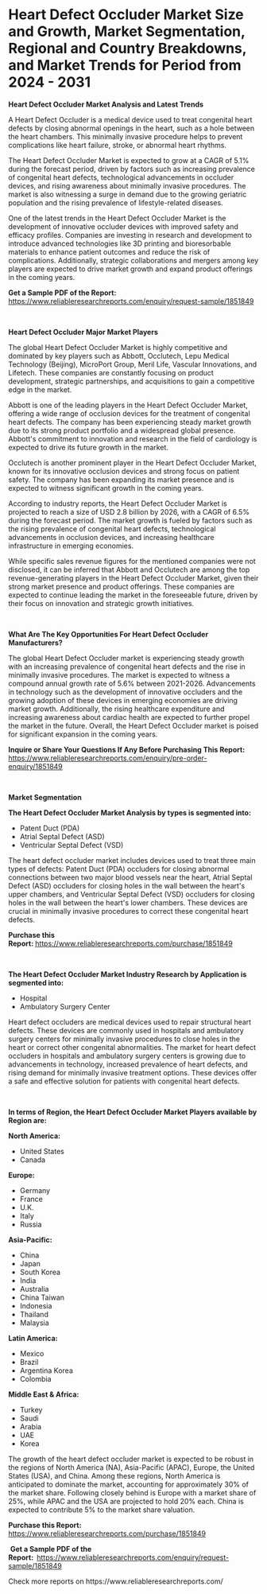 <p><h1>Heart Defect Occluder Market Size and Growth, Market Segmentation, Regional and Country Breakdowns, and Market Trends for Period from 2024 -  2031</h1></p><p><strong>Heart Defect Occluder Market Analysis and Latest Trends</strong></p>
<p><p>A Heart Defect Occluder is a medical device used to treat congenital heart defects by closing abnormal openings in the heart, such as a hole between the heart chambers. This minimally invasive procedure helps to prevent complications like heart failure, stroke, or abnormal heart rhythms.</p><p>The Heart Defect Occluder Market is expected to grow at a CAGR of 5.1% during the forecast period, driven by factors such as increasing prevalence of congenital heart defects, technological advancements in occluder devices, and rising awareness about minimally invasive procedures. The market is also witnessing a surge in demand due to the growing geriatric population and the rising prevalence of lifestyle-related diseases.</p><p>One of the latest trends in the Heart Defect Occluder Market is the development of innovative occluder devices with improved safety and efficacy profiles. Companies are investing in research and development to introduce advanced technologies like 3D printing and bioresorbable materials to enhance patient outcomes and reduce the risk of complications. Additionally, strategic collaborations and mergers among key players are expected to drive market growth and expand product offerings in the coming years.</p></p>
<p><strong>Get a Sample PDF of the Report:&nbsp;</strong> <a href="https://www.reliableresearchreports.com/enquiry/request-sample/1851849">https://www.reliableresearchreports.com/enquiry/request-sample/1851849</a></p>
<p>&nbsp;</p>
<p><strong>Heart Defect Occluder Major Market Players</strong></p>
<p><p>The global Heart Defect Occluder Market is highly competitive and dominated by key players such as Abbott, Occlutech, Lepu Medical Technology (Beijing), MicroPort Group, Meril Life, Vascular Innovations, and Lifetech. These companies are constantly focusing on product development, strategic partnerships, and acquisitions to gain a competitive edge in the market.</p><p>Abbott is one of the leading players in the Heart Defect Occluder Market, offering a wide range of occlusion devices for the treatment of congenital heart defects. The company has been experiencing steady market growth due to its strong product portfolio and a widespread global presence. Abbott's commitment to innovation and research in the field of cardiology is expected to drive its future growth in the market.</p><p>Occlutech is another prominent player in the Heart Defect Occluder Market, known for its innovative occlusion devices and strong focus on patient safety. The company has been expanding its market presence and is expected to witness significant growth in the coming years.</p><p>According to industry reports, the Heart Defect Occluder Market is projected to reach a size of USD 2.8 billion by 2026, with a CAGR of 6.5% during the forecast period. The market growth is fueled by factors such as the rising prevalence of congenital heart defects, technological advancements in occlusion devices, and increasing healthcare infrastructure in emerging economies.</p><p>While specific sales revenue figures for the mentioned companies were not disclosed, it can be inferred that Abbott and Occlutech are among the top revenue-generating players in the Heart Defect Occluder Market, given their strong market presence and product offerings. These companies are expected to continue leading the market in the foreseeable future, driven by their focus on innovation and strategic growth initiatives.</p></p>
<p>&nbsp;</p>
<p><strong>What Are The Key Opportunities For Heart Defect Occluder Manufacturers?</strong></p>
<p><p>The global Heart Defect Occluder market is experiencing steady growth with an increasing prevalence of congenital heart defects and the rise in minimally invasive procedures. The market is expected to witness a compound annual growth rate of 5.6% between 2021-2026. Advancements in technology such as the development of innovative occluders and the growing adoption of these devices in emerging economies are driving market growth. Additionally, the rising healthcare expenditure and increasing awareness about cardiac health are expected to further propel the market in the future. Overall, the Heart Defect Occluder market is poised for significant expansion in the coming years.</p></p>
<p><strong>Inquire or Share Your Questions If Any Before Purchasing This Report:</strong> <a href="https://www.reliableresearchreports.com/enquiry/pre-order-enquiry/1851849">https://www.reliableresearchreports.com/enquiry/pre-order-enquiry/1851849</a></p>
<p>&nbsp;</p>
<p><strong>Market Segmentation</strong></p>
<p><strong>The Heart Defect Occluder Market Analysis by types is segmented into:</strong></p>
<p><ul><li>Patent Duct (PDA)</li><li>Atrial Septal Defect (ASD)</li><li>Ventricular Septal Defect (VSD)</li></ul></p>
<p><p>The heart defect occluder market includes devices used to treat three main types of defects: Patent Duct (PDA) occluders for closing abnormal connections between two major blood vessels near the heart, Atrial Septal Defect (ASD) occluders for closing holes in the wall between the heart's upper chambers, and Ventricular Septal Defect (VSD) occluders for closing holes in the wall between the heart's lower chambers. These devices are crucial in minimally invasive procedures to correct these congenital heart defects.</p></p>
<p><strong>Purchase this Report:&nbsp;</strong><a href="https://www.reliableresearchreports.com/purchase/1851849">https://www.reliableresearchreports.com/purchase/1851849</a></p>
<p>&nbsp;</p>
<p><strong>The Heart Defect Occluder Market Industry Research by Application is segmented into:</strong></p>
<p><ul><li>Hospital</li><li>Ambulatory Surgery Center</li></ul></p>
<p><p>Heart defect occluders are medical devices used to repair structural heart defects. These devices are commonly used in hospitals and ambulatory surgery centers for minimally invasive procedures to close holes in the heart or correct other congenital abnormalities. The market for heart defect occluders in hospitals and ambulatory surgery centers is growing due to advancements in technology, increased prevalence of heart defects, and rising demand for minimally invasive treatment options. These devices offer a safe and effective solution for patients with congenital heart defects.</p></p>
<p>&nbsp;</p>
<p><strong>In terms of Region, the Heart Defect Occluder Market Players available by Region are:</strong></p>
<p>
    <p> <strong> North America: </strong>
        <ul>
            <li>United States</li>
            <li>Canada</li>
        </ul>
        </p> 
    <p> <strong> Europe: </strong>
        <ul>
            <li>Germany</li>
            <li>France</li>
            <li>U.K.</li>
            <li>Italy</li>
            <li>Russia</li>
        </ul>
        </p> 
    <p> <strong> Asia-Pacific: </strong>
        <ul>
            <li>China</li>
            <li>Japan</li>
            <li>South Korea</li>
            <li>India</li>
            <li>Australia</li>
            <li>China Taiwan</li>
            <li>Indonesia</li>
            <li>Thailand</li>
            <li>Malaysia</li>
        </ul>
        </p> 
    <p> <strong> Latin America: </strong>
        <ul>
            <li>Mexico</li>
            <li>Brazil</li>
            <li>Argentina Korea</li>
            <li>Colombia</li>
        </ul>
        </p> 
    <p> <strong> Middle East & Africa: </strong>
        <ul>
            <li>Turkey</li>
            <li>Saudi</li>
            <li>Arabia</li>
            <li>UAE</li>
            <li>Korea</li>
        </ul>
    </p>
    </p>
<p><p>The growth of the heart defect occluder market is expected to be robust in the regions of North America (NA), Asia-Pacific (APAC), Europe, the United States (USA), and China. Among these regions, North America is anticipated to dominate the market, accounting for approximately 30% of the market share. Following closely behind is Europe with a market share of 25%, while APAC and the USA are projected to hold 20% each. China is expected to contribute 5% to the market share valuation.</p></p>
<p><strong>Purchase this Report: </strong><a href="https://www.reliableresearchreports.com/purchase/1851849">https://www.reliableresearchreports.com/purchase/1851849</a></p>
<p>&nbsp;<strong>Get a Sample PDF of the Report:&nbsp;&nbsp;</strong><a href="https://www.reliableresearchreports.com/enquiry/request-sample/1851849">https://www.reliableresearchreports.com/enquiry/request-sample/1851849</a></p>
<p><strong></strong></p>
<p>Check more reports on https://www.reliableresearchreports.com/</p>